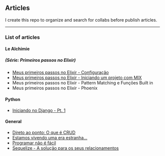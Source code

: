 ## Articles

I create this repo to organize and search for collabs before publish articles.

---

### List of articles

#### Le Alchimie

##### (Série: Primeiros passos no Elixir)

- [Meus primeiros passos no Elixir - Configuração](https://github.com/igorgbr/articles/blob/main/Elixir/PrimeirosPassos/configuracao.md)
- [Meus primeiros passos no Elixir - Iniciando um projeto com MIX](https://github.com/igorgbr/articles/blob/main/Elixir/PrimeirosPassos/conceitos_iniciais.md)
- Meus primeiros passos no Elixir - Pattern Matching e Funções Built in
- Meus primeiros passos no Elixir - Phoenix

#### Python

- [Iniciando no Django - Pt. 1](https://github.com/igorgbr/articles/blob/main/Python/Iniciando_uma_aplica%C3%A7%C3%A3o_com_Django_Framework.md)

#### General
- [Direto ao ponto: O que é CRUD](https://github.com/igorgbr/articles/blob/main/General/Direto_ao_ponto:_O_que_%C3%A9_CRUD%3F.md)
- [Estamos vivendo uma era estranha...](https://github.com/igorgbr/articles/blob/main/General/Estamos_vivendo_uma_era_estranha%E2%80%A6.md)
- [Programar não é fácil](https://github.com/igorgbr/articles/blob/main/General/Programar_n%C3%A3o_%C3%A9_f%C3%A1cil!.md)
- [Sequelize - A solução para os seus relacionamentos](https://github.com/igorgbr/articles/blob/main/General/Sequelize_%E2%80%94_A_solu%C3%A7%C3%A3o_para_seus_relacionamentos!.md)
